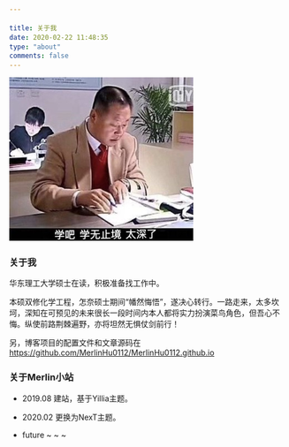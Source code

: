 ```yaml
---

title: 关于我
date: 2020-02-22 11:48:35
type: "about"
comments: false
---
```




![](index/cover.jpg)



### 关于我

华东理工大学硕士在读，积极准备找工作中。



本硕双修化学工程，怎奈硕士期间“幡然悔悟”，遂决心转行。一路走来，太多坎坷，深知在可预见的未来很长一段时间内本人都将实力扮演菜鸟角色，但吾心不悔。纵使前路荆棘遍野，亦将坦然无惧仗剑前行！



另，博客项目的配置文件和文章源码在 https://github.com/MerlinHu0112/MerlinHu0112.github.io





### 关于Merlin小站

- 2019.08  建站，基于Yillia主题。

- 2020.02  更换为NexT主题。
- future ~ ~ ~
